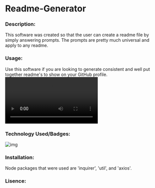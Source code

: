 # Readme-Generator

### Description: 
This software was created so that the user can create a readme file by simply answering prompts. The prompts are pretty much universal and apply to any readme.

### Usage:
Use this software if you are looking to generate consistent and well put together readme's to show on your GitHub profile. 
![vid](screencapture.mov)

### Technology Used/Badges: 
![img](https://img.shields.io/badge/node.js-tech-red)

### Installation: 
Node packages that were used are 'inquirer', 'util', and 'axios'.

### Lisence: 


